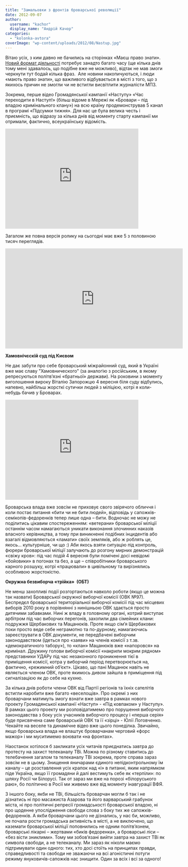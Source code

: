```yaml
---
title: "Замальовки з фронтів броварської революції"
date: 2012-09-07
author: 
  username: "kachor"
  display_name: "Андрій Качор"
categories: 
  - "kolonka-avtora"
coverImage: "wp-content/uploads/2012/08/Nastup.jpg"
---
```


Вітаю усіх, з ким давно не бачились на сторінках «Маєш право знати». [Новий формат діяльності](https://www.nastup.info/) потребує занадто багато часу (ще кілька днів тому мені здавалось, що подібне вже не можливо), відтак не мав змоги черкнути тут бодай кілька фраз.  Але новини накопичуються, і люди «мають право знати», що важливого відбувається в місті з того, що з якихось причин не змогли чи не встигли висвітлити журналісти МПЗ.

Зокрема, перше відео Громадянської кампанії «Наступу» «Час переходити в Наступ!» (більш відоме в Мережі як «Бровари – під владою кримінального клану») на всю країну продемонстрував 5 канал в програмі «Підсумки тижня». Для нас це була велика честь і приємність, що відразу за кілька днів від моменту старту кампанії ми отримали, фактично, всеукраїнську відомість.

<iframe src="https://www.youtube.com/embed/kSwwdyqC6Z0" frameborder="0" width="420" height="315"></iframe>

Загалом же повна версія ролику на сьогодні має вже 5 з половиною тисяч переглядів.

<iframe src="https://www.youtube.com/embed/04utsHxgECA" frameborder="0" width="560" height="315"></iframe>

**Хамовнічєскій суд під Києвом**

Не дає забути про себе броварський міжрайонний суд, який в Україні вже має славу "Хамовнического" (за аналогію з російським, в якому репресуються політв’язні «братньої» держави). На роковини з моменту виголошення вироку Віталію Запорожцю 4 вересня біля суду відбулись, напевно, найбільш жорсткі сутички людей з міліцією, котрі я коли-небудь бачив у Броварах.

<iframe src="https://www.youtube.com/embed/SN35QvJY6Ko" frameborder="0" width="420" height="315"></iframe>

Броварська влада вже зовсім не приховує свого звірячого обличчя і коли постає питання «бити чи не бити людей», відповідь у сапожків-семікопів-федоренків тепер лише одна – бити. Водночас не можу не поділитись цікавим спостереженням: «ветерани» броварської міліції останнім часом намагаються уникати виконання злочинних наказів власного керівництва, а тому при виникненні подібних інцидентів або взагалі відмовляються «ламати» своїх земляків, або ж роблять це, якось… культурніше, чи що :) Аби якось взяти ситуацію під контроль, фюрери броварської міліції залучають до розгону мирних демонстрацій «свіжу кров»: під час подій 4 вересня були помічені досі невідомі «бойовики» в погонах та без, а ще – співробітники броварського карного розшуку, котрі «працювали» в цивільному та вирізнялись особливою жорстокістю.

**Окружна безвиборча «трійка»  (ОБТ)**

Не менш захопливі події розгортаються навколо роботи (якщо це можна так назвати) Броварської окружної виборчої комісії (ОВК №97). Беспредєл броварської територіальної виборчої комісії під час місцевих виборів 2010 року в порівнянні з нинішньою ОВК здається просто дитячими забавками. Нині ж владу в головному органі, котрий виступає арбітром під час виборчих перегонів, захопили два сімейних клани: подружжя Щербакових та Мацанюків. Проте якщо сім’я Щербакових поки просто веде себе неграмотно та по-дурному, намагаючись зареєструвати в ОВК документи, не передбачені виборчим законодавством (ідеться про «заяви» на членів комісії з т.зв. «демократичного табору»), то «клан» Мацанюків вже «напоровся» на кримінал. Дружину голови виборчої комісії «накрили мокрим рядном» представники УДАРу під час незаконного проникнення тієї в приміщення комісії, котра у виборчий період перетворюється на, фактично, «режимний об’єкт». Цікаво, що пані Мацанюк навіть не являється членом ОВК, проте якимось дивом зайшла в приміщення під сигналізацією як до себе на кухню.

За кілька днів роботи члени ОВК від Партії регіонів та їхніх сателітів встигли наробити вже багато «веселощів». Про окремі з них броварчани матимуть змогу взнати вже завтра в рамках нового проекту Громадянської кампанії «Наступ» - «Під ковпаком» у Наступу». В рамках цього проекту ми розповідатимемо про порушення виборчого законодавства з боку усіх учасників виборчого процесу і «перша серія» буде присвячена саме броварській ОВК та її «зірці» - Юлії Логовченко. Чекайте на веселе та динамічне відео вже цього понеділка. Звичайно, якщо броварська влада не влаштує броварчанам черговий «форс мажор» і ми муситимемо воювати «на фронтах».

Наостанок хотілося б закликати усіх читачів приєднатись завтра до протесту на захист телеканалу ТВі. Можна по різному ставитись до телебачення загалом та телеканалу ТВі зокрема, проте справа зараз зовсім не в цьому. Знищення яничарами єдиного непідконтрольному їм каналу – це розставлення усіх крапок над «і» в питанні, яким напрямком піде Україна, якщо її громадяни й далі вестимуть себе як «терпіли»: по шляху Росії чи Білорусі. Так от зараз ми вже на порозі «білоруського раю», бо політично в Росії ми живемо вже від моменту інавгурації ВФЯ.

З іншого боку, якби не ТВі, більшість броварчан могли б так і не дізнатись ні про масажиста Азарова та його варварський грабунок міста, ні про політичні репресії громадськості броварської владою, ні про щоденне упослідження свободи слова з боку тих же сапожків-федоренків. А якби броварчани цього не дізнались, у нас би, можливо, не почала рости громадська активність в місті, а не виключено, що каземати броварської міліції поповнились не одним політв’язнем, броварські лікарні – жертвами «биків федоренка», а броварські ліси – «без вісти зниклими». Тому ми зобов’язані вийти завтра на захист ТВі як символа свободи, а не телеканалу. Ми зараз як ніколи маємо підтримувати один одного: тих, хто досі стоїть на принципах правди, справедливості та свободи не зважаючи на всі агоністичні потуги режиму януковичів-сапожків нас знищити. Один за всіх і всі за одного!
